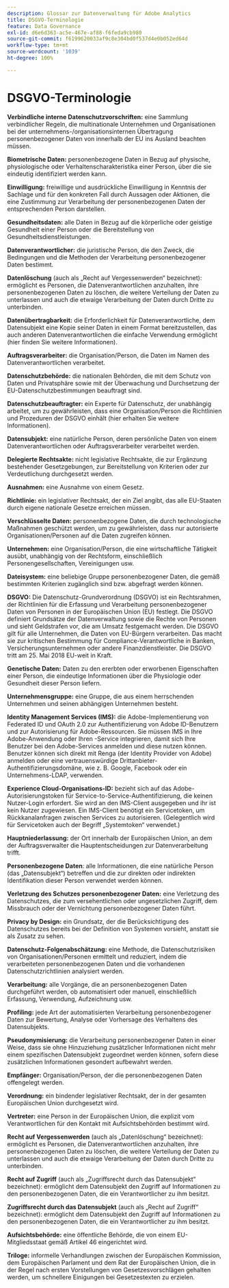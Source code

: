 ```yaml
---
description: Glossar zur Datenverwaltung für Adobe Analytics
title: DSGVO-Terminologie
feature: Data Governance
exl-id: d6e6d363-ac5e-467e-af88-f6feda9cb980
source-git-commit: f6199620033af9c8e304bd0f537d4e0b052ed64d
workflow-type: tm+mt
source-wordcount: '1039'
ht-degree: 100%

---
```


# DSGVO-Terminologie

**Verbindliche interne Datenschutzvorschriften:** eine Sammlung verbindlicher Regeln, die multinationale Unternehmen und Organisationen bei der unternehmens-/organisationsinternen Übertragung personenbezogener Daten von innerhalb der EU ins Ausland beachten müssen.

**Biometrische Daten:** personenbezogene Daten in Bezug auf physische, physiologische oder Verhaltenscharakteristika einer Person, über die sie eindeutig identifiziert werden kann.

**Einwilligung:** freiwillige und ausdrückliche Einwilligung in Kenntnis der Sachlage und für den konkreten Fall durch Aussagen oder Aktionen, die eine Zustimmung zur Verarbeitung der personenbezogenen Daten der entsprechenden Person darstellen.

**Gesundheitsdaten:** alle Daten in Bezug auf die körperliche oder geistige Gesundheit einer Person oder die Bereitstellung von Gesundheitsdienstleistungen.

**Datenverantwortlicher:** die juristische Person, die den Zweck, die Bedingungen und die Methoden der Verarbeitung personenbezogener Daten bestimmt.

**Datenlöschung** (auch als „Recht auf Vergessenwerden“ bezeichnet): ermöglicht es Personen, die Datenverantwortlichen anzuhalten, ihre personenbezogenen Daten zu löschen, die weitere Verteilung der Daten zu unterlassen und auch die etwaige Verarbeitung der Daten durch Dritte zu unterbinden.

**Datenübertragbarkeit:** die Erforderlichkeit für Datenverantwortliche, dem Datensubjekt eine Kopie seiner Daten in einem Format bereitzustellen, das auch anderen Datenverantwortlichen die einfache Verwendung ermöglicht (hier finden Sie weitere Informationen).

**Auftragsverarbeiter:** die Organisation/Person, die Daten im Namen des Datenverantwortlichen verarbeitet.

**Datenschutzbehörde:** die nationalen Behörden, die mit dem Schutz von Daten und Privatsphäre sowie mit der Überwachung und Durchsetzung der EU-Datenschutzbestimmungen beauftragt sind.

**Datenschutzbeauftragter:** ein Experte für Datenschutz, der unabhängig arbeitet, um zu gewährleisten, dass eine Organisation/Person die Richtlinien und Prozeduren der DSGVO einhält (hier erhalten Sie weitere Informationen).

**Datensubjekt:** eine natürliche Person, deren persönliche Daten von einem Datenverantwortlichen oder Auftragsverarbeiter verarbeitet werden.

**Delegierte Rechtsakte:** nicht legislative Rechtsakte, die zur Ergänzung bestehender Gesetzgebungen, zur Bereitstellung von Kriterien oder zur Verdeutlichung durchgesetzt werden.

**Ausnahmen:** eine Ausnahme von einem Gesetz.

**Richtlinie:** ein legislativer Rechtsakt, der ein Ziel angibt, das alle EU-Staaten durch eigene nationale Gesetze erreichen müssen.

**Verschlüsselte Daten:** personenbezogene Daten, die durch technologische Maßnahmen geschützt werden, um zu gewährleisten, dass nur autorisierte Organisationen/Personen auf die Daten zugreifen können.

**Unternehmen:** eine Organisation/Person, die eine wirtschaftliche Tätigkeit ausübt, unabhängig von der Rechtsform, einschließlich Personengesellschaften, Vereinigungen usw.

**Dateisystem:** eine beliebige Gruppe personenbezogener Daten, die gemäß bestimmten Kriterien zugänglich sind bzw. abgefragt werden können.

**DSGVO:** Die Datenschutz-Grundverordnung (DSGVO) ist ein Rechtsrahmen, der Richtlinien für die Erfassung und Verarbeitung personenbezogener Daten von Personen in der Europäischen Union (EU) festlegt. Die DSGVO definiert Grundsätze der Datenverwaltung sowie die Rechte von Personen und sieht Geldstrafen vor, die am Umsatz festgemacht werden. Die DSGVO gilt für alle Unternehmen, die Daten von EU-Bürgern verarbeiten. Das macht sie zur kritischen Bestimmung für Compliance-Verantwortliche in Banken, Versicherungsunternehmen oder andere Finanzdienstleister. Die DSGVO tritt am 25. Mai 2018 EU-weit in Kraft.

**Genetische Daten:** Daten zu den ererbten oder erworbenen Eigenschaften einer Person, die eindeutige Informationen über die Physiologie oder Gesundheit dieser Person liefern.

**Unternehmensgruppe:** eine Gruppe, die aus einem herrschenden Unternehmen und seinen abhängigen Unternehmen besteht.

**Identity Management Services (IMS):** die Adobe-Implementierung von Federated ID und OAuth 2.0 zur Authentifizierung von Adobe ID-Benutzern und zur Autorisierung für Adobe-Ressourcen. Sie müssen IMS in Ihre Adobe-Anwendung oder Ihren -Service integrieren, damit sich Ihre Benutzer bei den Adobe-Services anmelden und diese nutzen können. Benutzer können sich direkt mit Renga (der Identity Provider von Adobe) anmelden oder eine vertrauenswürdige Drittanbieter-Authentifizierungsdomäne, wie z. B. Google, Facebook oder ein Unternehmens-LDAP, verwenden.

**Experience Cloud-Organisations-ID:** bezieht sich auf das Adobe-Autorisierungstoken für Service-to-Service-Authentifizierung, die keinen Nutzer-Login erfordert. Sie wird an den IMS-Client ausgegeben und ihr ist kein Nutzer zugewiesen. Ein IMS-Client benötigt ein Servicetoken, um Rückkanalanfragen zwischen Services zu autorisieren. (Gelegentlich wird für Servicetoken auch der Begriff „Systemtoken“ verwendet.)

**Hauptniederlassung:** der Ort innerhalb der Europäischen Union, an dem der Auftragsverwalter die Hauptentscheidungen zur Datenverarbeitung trifft.

**Personenbezogene Daten**: alle Informationen, die eine natürliche Person (das „Datensubjekt“) betreffen und die zur direkten oder indirekten Identifikation dieser Person verwendet werden können.

**Verletzung des Schutzes personenbezogener Daten:** eine Verletzung des Datenschutzes, die zum versehentlichen oder ungesetzlichen Zugriff, dem Missbrauch oder der Vernichtung personenbezogener Daten führt.

**Privacy by Design:** ein Grundsatz, der die Berücksichtigung des Datenschutzes bereits bei der Definition von Systemen vorsieht, anstatt sie als Zusatz zu sehen.

**Datenschutz-Folgenabschätzung:** eine Methode, die Datenschutzrisiken von Organisationen/Personen ermittelt und reduziert, indem die verarbeiteten personenbezogenen Daten und die vorhandenen Datenschutzrichtlinien analysiert werden.

**Verarbeitung:** alle Vorgänge, die an personenbezogenen Daten durchgeführt werden, ob automatisiert oder manuell, einschließlich Erfassung, Verwendung, Aufzeichnung usw.

**Profiling:** jede Art der automatisierten Verarbeitung personenbezogener Daten zur Bewertung, Analyse oder Vorhersage des Verhaltens des Datensubjekts.

**Pseudonymisierung:** die Verarbeitung personenbezogener Daten in einer Weise, dass sie ohne Hinzuziehung zusätzlicher Informationen nicht mehr einem spezifischen Datensubjekt zugeordnet werden können, sofern diese zusätzlichen Informationen gesondert aufbewahrt werden.

**Empfänger:** Organisation/Person, der die personenbezogenen Daten offengelegt werden.

**Verordnung:** ein bindender legislativer Rechtsakt, der in der gesamten Europäischen Union durchgesetzt wird.

**Vertreter:** eine Person in der Europäischen Union, die explizit vom Verantwortlichen für den Kontakt mit Aufsichtsbehörden bestimmt wird.

**Recht auf Vergessenwerden** (auch als „Datenlöschung“ bezeichnet): ermöglicht es Personen, die Datenverantwortlichen anzuhalten, ihre personenbezogenen Daten zu löschen, die weitere Verteilung der Daten zu unterlassen und auch die etwaige Verarbeitung der Daten durch Dritte zu unterbinden.

**Recht auf Zugriff** (auch als „Zugriffsrecht durch das Datensubjekt“ bezeichnet): ermöglicht dem Datensubjekt den Zugriff auf Informationen zu den personenbezogenen Daten, die ein Verantwortlicher zu ihm besitzt.

**Zugriffsrecht durch das Datensubjekt** (auch als „Recht auf Zugriff“ bezeichnet): ermöglicht dem Datensubjekt den Zugriff auf Informationen zu den personenbezogenen Daten, die ein Verantwortlicher zu ihm besitzt.

**Aufsichtsbehörde:** eine öffentliche Behörde, die von einem EU-Mitgliedsstaat gemäß Artikel 46 eingerichtet wird.

**Triloge:** informelle Verhandlungen zwischen der Europäischen Kommission, dem Europäischen Parlament und dem Rat der Europäischen Union, die in der Regel nach ersten Vorstellungen von Gesetzesvorschlägen gehalten werden, um schnellere Einigungen bei Gesetzestexten zu erzielen.
